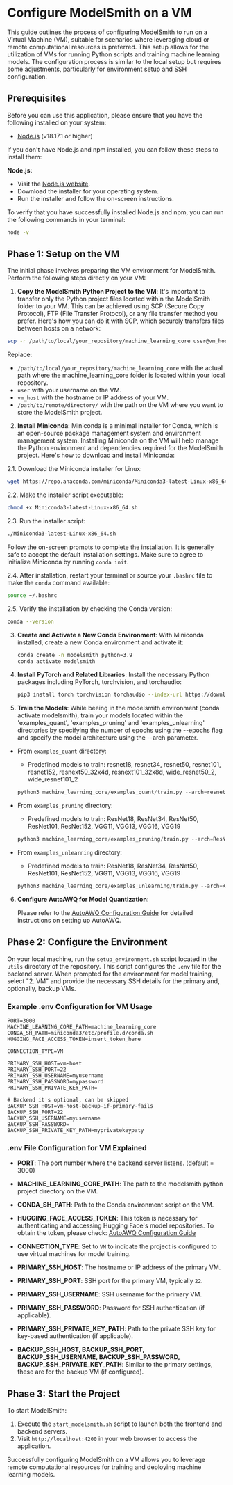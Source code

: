 # Configure ModelSmith on a VM

This guide outlines the process of configuring ModelSmith to run on a Virtual Machine (VM), suitable for scenarios where leveraging cloud or remote computational resources is preferred. This setup allows for the utilization of VMs for running Python scripts and training machine learning models. The configuration process is similar to the local setup but requires some adjustments, particularly for environment setup and SSH configuration.

## Prerequisites

Before you can use this application, please ensure that you have the following installed on your system:

- [Node.js](https://nodejs.org/) (v18.17.1 or higher)

If you don't have Node.js and npm installed, you can follow these steps to install them:

**Node.js:**

- Visit the [Node.js website](https://nodejs.org/).
- Download the installer for your operating system.
- Run the installer and follow the on-screen instructions.

To verify that you have successfully installed Node.js and npm, you can run the following commands in your terminal:

```bash
node -v
```

## Phase 1: Setup on the VM

The initial phase involves preparing the VM environment for ModelSmith. Perform the following steps directly on your VM:

1. **Copy the ModelSmith Python Project to the VM**: It's important to transfer only the Python project files located within the ModelSmith folder to your VM. This can be achieved using SCP (Secure Copy Protocol), FTP (File Transfer Protocol), or any file transfer method you prefer. Here's how you can do it with SCP, which securely transfers files between hosts on a network:

```bash
scp -r /path/to/local/your_repository/machine_learning_core user@vm_host:/path/to/remote/directory/
```

Replace:

- `/path/to/local/your_repository/machine_learning_core` with the actual path where the machine_learning_core folder is located within your local repository.
- `user` with your username on the VM.
- `vm_host` with the hostname or IP address of your VM.
- `/path/to/remote/directory/` with the path on the VM where you want to store the ModelSmith project.

2. **Install Miniconda**: Miniconda is a minimal installer for Conda, which is an open-source package management system and environment management system. Installing Miniconda on the VM will help manage the Python environment and dependencies required for the ModelSmith project. Here's how to download and install Miniconda:

2.1. Download the Miniconda installer for Linux:

```bash
wget https://repo.anaconda.com/miniconda/Miniconda3-latest-Linux-x86_64.sh
```

2.2. Make the installer script executable:

```bash
chmod +x Miniconda3-latest-Linux-x86_64.sh
```

2.3. Run the installer script:

```bash
./Miniconda3-latest-Linux-x86_64.sh
```

Follow the on-screen prompts to complete the installation. It is generally safe to accept the default installation settings. Make sure to agree to initialize Miniconda by running `conda init`.

2.4. After installation, restart your terminal or source your `.bashrc` file to make the `conda` command available:

```bash
source ~/.bashrc
```

2.5. Verify the installation by checking the Conda version:

```bash
conda --version
```

3. **Create and Activate a New Conda Environment**: With Miniconda installed, create a new Conda environment and activate it:

   ```bash
   conda create -n modelsmith python=3.9
   conda activate modelsmith
   ```

4. **Install PyTorch and Related Libraries**: Install the necessary Python packages including PyTorch, torchvision, and torchaudio:

   ```bash
   pip3 install torch torchvision torchaudio --index-url https://download.pytorch.org/whl/cu118
   ```

5. **Train the Models**: While beeing in the modelsmith environment (conda activate modelsmith), train your models located within the 'examples_quant', 'examples_pruning' and 'examples_unlearning' directories by specifying the number of epochs using the --epochs flag and specify the model architecture using the --arch parameter.

- From `examples_quant` directory:

  - Predefined models to train: resnet18, resnet34, resnet50, resnet101, resnet152, resnext50_32x4d, resnext101_32x8d, wide_resnet50_2, wide_resnet101_2

  ```python
  python3 machine_learning_core/examples_quant/train.py --arch=resnet18 --epochs=100
  ```

- From `examples_pruning` directory:

  - Predefined models to train: ResNet18, ResNet34, ResNet50, ResNet101, ResNet152, VGG11, VGG13, VGG16, VGG19

  ```python
  python3 machine_learning_core/examples_pruning/train.py --arch=ResNet18 --epochs=100
  ```

- From `examples_unlearning` directory:

  - Predefined models to train: ResNet18, ResNet34, ResNet50, ResNet101, ResNet152, VGG11, VGG13, VGG16, VGG19

  ```python
  python3 machine_learning_core/examples_unlearning/train.py --arch=ResNet18 --epochs=100
  ```

6. **Configure AutoAWQ for Model Quantization**:

   Please refer to the [AutoAWQ Configuration Guide](configure-autoawq.md) for detailed instructions on setting up AutoAWQ.

## Phase 2: Configure the Environment

On your local machine, run the `setup_environment.sh` script located in the `utils` directory of the repository. This script configures the `.env` file for the backend server. When prompted for the environment for model training, select "2. VM" and provide the necessary SSH details for the primary and, optionally, backup VMs.

### Example .env Configuration for VM Usage

```
PORT=3000
MACHINE_LEARNING_CORE_PATH=machine_learning_core
CONDA_SH_PATH=miniconda3/etc/profile.d/conda.sh
HUGGING_FACE_ACCESS_TOKEN=insert_token_here

CONNECTION_TYPE=VM

PRIMARY_SSH_HOST=vm-host
PRIMARY_SSH_PORT=22
PRIMARY_SSH_USERNAME=myusername
PRIMARY_SSH_PASSWORD=mypassword
PRIMARY_SSH_PRIVATE_KEY_PATH=

# Backend it's optional, can be skipped
BACKUP_SSH_HOST=vm-host-backup-if-primary-fails
BACKUP_SSH_PORT=22
BACKUP_SSH_USERNAME=myusername
BACKUP_SSH_PASSWORD=
BACKUP_SSH_PRIVATE_KEY_PATH=myprivatekeypaty
```

### .env File Configuration for VM Explained

- **PORT**: The port number where the backend server listens. (default = 3000)
- **MACHINE_LEARNING_CORE_PATH**: The path to the modelsmith python project directory on the VM.
- **CONDA_SH_PATH**: Path to the Conda environment script on the VM.
- **HUGGING_FACE_ACCESS_TOKEN**: This token is necessary for authenticating and accessing Hugging Face's model repositories. To obtain the token, please check: [AutoAWQ Configuration Guide](configure-autoawq.md)

- **CONNECTION_TYPE**: Set to `VM` to indicate the project is configured to use virtual machines for model training.

- **PRIMARY_SSH_HOST**: The hostname or IP address of the primary VM.
- **PRIMARY_SSH_PORT**: SSH port for the primary VM, typically `22`.
- **PRIMARY_SSH_USERNAME**: SSH username for the primary VM.
- **PRIMARY_SSH_PASSWORD**: Password for SSH authentication (if applicable).
- **PRIMARY_SSH_PRIVATE_KEY_PATH**: Path to the private SSH key for key-based authentication (if applicable).

- **BACKUP_SSH_HOST, BACKUP_SSH_PORT, BACKUP_SSH_USERNAME, BACKUP_SSH_PASSWORD, BACKUP_SSH_PRIVATE_KEY_PATH**: Similar to the primary settings, these are for the backup VM (if configured).

## Phase 3: Start the Project

To start ModelSmith:

1. Execute the `start_modelsmith.sh` script to launch both the frontend and backend servers.
2. Visit `http://localhost:4200` in your web browser to access the application.

Successfully configuring ModelSmith on a VM allows you to leverage remote computational resources for training and deploying machine learning models.
